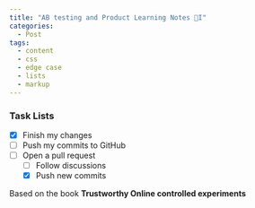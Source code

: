 ```yaml
---
title: "AB testing and Product Learning Notes I"
categories:
  - Post
tags:
  - content
  - css
  - edge case
  - lists
  - markup
---
```






### Task Lists

- [x] Finish my changes
- [ ] Push my commits to GitHub
- [ ] Open a pull request
  - [ ] Follow discussions
  - [x] Push new commits

 Based on the book **Trustworthy Online controlled experiments**
